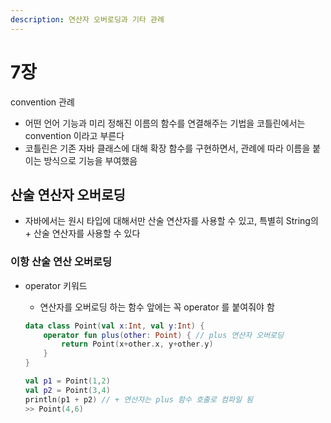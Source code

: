 ```yaml
---
description: 연산자 오버로딩과 기타 관례
---
```


# 7장

convention 관례

* 어떤 언어 기능과 미리 정해진 이름의 함수를 연결해주는 기법을 코틀린에서는 convention 이라고 부른다
* 코틀린은 기존 자바 클래스에 대해 확장 함수를 구현하면서, 관례에 따라 이름을 붙이는 방식으로 기능을 부여했음

## 산술 연산자 오버로딩

* 자바에서는 원시 타입에 대해서만 산술 연산자를 사용할 수 있고, 특별히 String의 + 산술 연산자를 사용할 수 있다

### 이항 산술 연산 오버로딩

* operator 키워드

  * 연산자를 오버로딩 하는 함수 앞에는 꼭 operator 를 붙여줘야 함

  ```kotlin
  data class Point(val x:Int, val y:Int) {
      operator fun plus(other: Point) { // plus 연산자 오버로딩
          return Point(x+other.x, y+other.y)
      }
  }

  val p1 = Point(1,2)
  val p2 = Point(3,4)
  println(p1 + p2) // + 연산자는 plus 함수 호출로 컴파일 됨
  >> Point(4,6)
  ```

